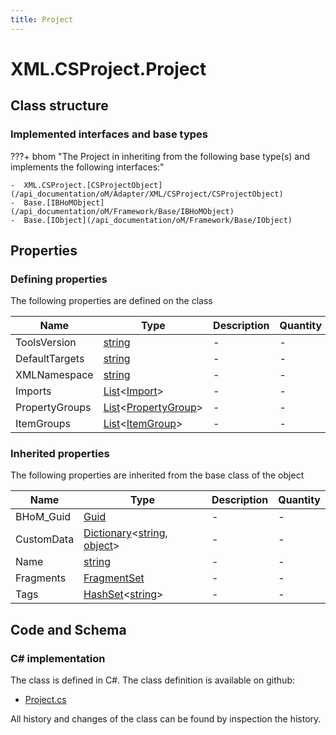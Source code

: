 ```yaml
---
title: Project
---
```


# XML.CSProject.Project



## Class structure

### Implemented interfaces and base types

???+ bhom "The Project in inheriting from the following base type(s) and implements the following interfaces:"

    -  XML.CSProject.[CSProjectObject](/api_documentation/oM/Adapter/XML/CSProject/CSProjectObject)
    -  Base.[IBHoMObject](/api_documentation/oM/Framework/Base/IBHoMObject)
    -  Base.[IObject](/api_documentation/oM/Framework/Base/IObject)


## Properties



### Defining properties

The following properties are defined on the class

| Name             | Type             | Description      | Quantity         |
|------------------|------------------|------------------|------------------|
| ToolsVersion | [string](https://learn.microsoft.com/en-us/dotnet/api/System.String?view=netstandard-2.0) | - | - |
| DefaultTargets | [string](https://learn.microsoft.com/en-us/dotnet/api/System.String?view=netstandard-2.0) | - | - |
| XMLNamespace | [string](https://learn.microsoft.com/en-us/dotnet/api/System.String?view=netstandard-2.0) | - | - |
| Imports | [List](https://learn.microsoft.com/en-us/dotnet/api/System.Collections.Generic.List-1?view=netstandard-2.0)&lt;[Import](/api_documentation/oM/Adapter/XML/CSProject/Import)&gt; | - | - |
| PropertyGroups | [List](https://learn.microsoft.com/en-us/dotnet/api/System.Collections.Generic.List-1?view=netstandard-2.0)&lt;[PropertyGroup](/api_documentation/oM/Adapter/XML/CSProject/PropertyGroup)&gt; | - | - |
| ItemGroups | [List](https://learn.microsoft.com/en-us/dotnet/api/System.Collections.Generic.List-1?view=netstandard-2.0)&lt;[ItemGroup](/api_documentation/oM/Adapter/XML/CSProject/ItemGroup)&gt; | - | - |


### Inherited properties
The following properties are inherited from the base class of the object

| Name             | Type             | Description      | Quantity         |
|------------------|------------------|------------------|------------------|
| BHoM_Guid | [Guid](https://learn.microsoft.com/en-us/dotnet/api/System.Guid?view=netstandard-2.0) | - | - |
| CustomData | [Dictionary](https://learn.microsoft.com/en-us/dotnet/api/System.Collections.Generic.Dictionary-2?view=netstandard-2.0)&lt;[string](https://learn.microsoft.com/en-us/dotnet/api/System.String?view=netstandard-2.0), [object](https://learn.microsoft.com/en-us/dotnet/api/System.Object?view=netstandard-2.0)&gt; | - | - |
| Name | [string](https://learn.microsoft.com/en-us/dotnet/api/System.String?view=netstandard-2.0) | - | - |
| Fragments | [FragmentSet](/api_documentation/oM/Framework/Base/FragmentSet) | - | - |
| Tags | [HashSet](https://learn.microsoft.com/en-us/dotnet/api/System.Collections.Generic.HashSet-1?view=netstandard-2.0)&lt;[string](https://learn.microsoft.com/en-us/dotnet/api/System.String?view=netstandard-2.0)&gt; | - | - |


## Code and Schema

### C# implementation

The class is defined in C#. The class definition is available on github:

- [Project.cs](https://github.com/BHoM/XML_Toolkit/blob/develop/XML_oM/CSProject\Project.cs)

All history and changes of the class can be found by inspection the history.
